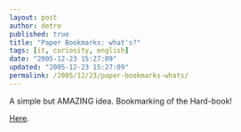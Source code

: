 ```yaml
---
layout: post
author: detro
published: true
title: "Paper Bookmarks: what's?"
tags: [it, curiosity, english]
date: "2005-12-23 15:27:09"
updated: "2005-12-23 15:27:09"
permalink: /2005/12/23/paper-bookmarks-whats/
---
```


A simple but AMAZING idea.
Bookmarking of the Hard-book!

<a href="http://www.fabiosirna.com/journal/39/diy-paper-bookmarks">Here</a>.
